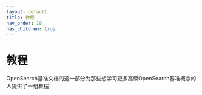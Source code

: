 ```yaml
---
layout: default
title: 教程
nav_order: 10
has_children: true
---
```


# 教程

OpenSearch基准文档的这一部分为那些想学习更多高级OpenSearch基准概念的人提供了一组教程

